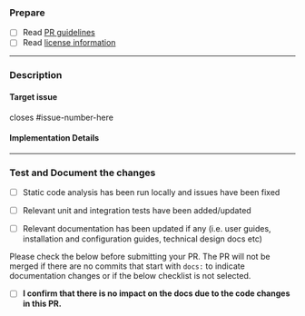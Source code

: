 ### Prepare

- [ ] Read [PR guidelines](https://github.com/JanssenProject/jans/blob/main/docs/CONTRIBUTING.md#prs)
- [ ] Read [license information](https://github.com/JanssenProject/jans/blob/main/LICENSE)

-------------------

### Description

#### Target issue
  <!-- Link or describe the issue this PR is fixing -->
  
  <!-- If issue shouldn't be closed after merging this PR, then we recommend adding a task in original target issue and create a separate issue from this task which can be closed when this PR gets merged. Mention this new issue created from task as target issue below. For more on how to create task issues visit https://docs.github.com/en/issues/tracking-your-work-with-issues/about-task-lists -->
  
closes #issue-number-here

#### Implementation Details
  <!-- If the fix is an involved one then communicate high level analysis and implementation approach -->

-------------------
### Test and Document the changes
- [ ] Static code analysis has been run locally and issues have been fixed
- [ ] Relevant unit and integration tests have been added/updated
- [ ] Relevant documentation has been updated if any (i.e. user guides, installation and configuration guides, technical design docs etc)



Please check the below before submitting your PR. The PR will not be merged if there are no commits that start with `docs:` to indicate documentation changes or if the below checklist is not selected.
- [ ] **I confirm that there is no impact on the docs due to the code changes in this PR.**
